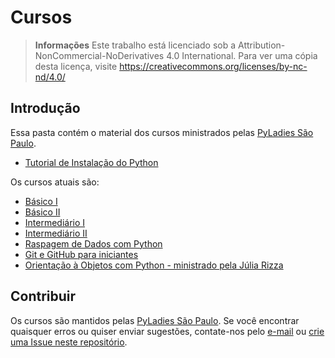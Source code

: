 # Cursos
> **Informações** Este trabalho está licenciado sob a Attribution-NonCommercial-NoDerivatives 4.0 International. Para ver uma cópia desta licença, visite https://creativecommons.org/licenses/by-nc-nd/4.0/

## Introdução

Essa pasta contém o material dos cursos ministrados pelas [PyLadies São Paulo](https://www.facebook.com/PyLadiesSP/).

- [Tutorial de Instalação do Python](https://github.com/PyLadiesSP/Cursos/blob/master/tutoriais/instalacao_python3-4.pdf)

Os cursos atuais são:

- [Básico I](https://github.com/PyLadiesSP/Cursos/blob/master/Basico_I/Basico_1.pdf)
- [Básico II](https://github.com/PyLadiesSP/Cursos/blob/master/Basico_II/basico_II.pdf)
- [Intermediário I](https://github.com/PyLadiesSP/Cursos/blob/master/Intermediario_1/IntermediarioI_PyLadiesSP.pdf)
- [Intermediário II](https://github.com/PyLadiesSP/Cursos/blob/master/Intermediario_II/Intermediario_II.pdf)
- [Raspagem de Dados com Python](https://github.com/PyLadiesSP/Cursos/blob/master/Workshops/Raspagem_de_dados_PyLadiesSP.pdf)
- [Git e GitHub para iniciantes](https://github.com/PyLadiesSP/Cursos/blob/master/Workshops/Git_e_GitHub.pdf)
- [Orientação à Objetos com Python - ministrado pela Júlia Rizza]()


## Contribuir

Os cursos são mantidos pelas [PyLadies São Paulo](https://www.facebook.com/PyLadiesSP/). Se você encontrar quaisquer erros ou quiser enviar sugestões, contate-nos pelo [e-mail](mailto:saopaulo@pyladies.com) ou [crie uma Issue neste repositório](https://github.com/PyLadiesSP/Cursos/issues/new/choose).
